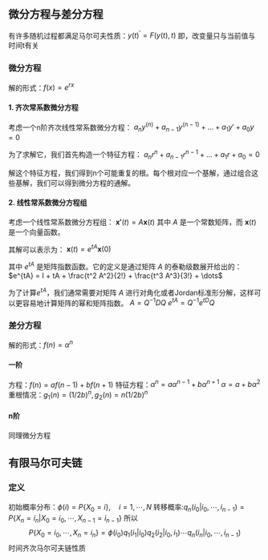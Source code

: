 ## 微分方程与差分方程

有许多随机过程都满足马尔可夫性质：$y(t)^\prime = F(y(t),t)$
即，改变量只与当前值与时间t有关

### 微分方程
解的形式：$f(x)=e^{r x}$

#### 1. 齐次常系数微分方程

考虑一个n阶齐次线性常系数微分方程：
$a_n y^{(n)} + a_{n-1} y^{(n-1)} + \dots + a_1 y' + a_0 y = 0$

为了求解它，我们首先构造一个特征方程：
$a_n r^n + a_{n-1} r^{n-1} + \dots + a_1 r + a_0 = 0$

解这个特征方程，我们得到n个可能重复的根。每个根对应一个基解，通过组合这些基解，我们可以得到微分方程的通解。

#### 2. 线性常系数微分方程组

考虑一个线性常系数微分方程组：
$\mathbf{x'}(t) = A \mathbf{x}(t)$
其中 $A$ 是一个常数矩阵，而 $\mathbf{x}(t)$ 是一个向量函数。

其解可以表示为：
$\mathbf{x}(t) = e^{tA} \mathbf{x}(0)$

其中 $e^{tA}$ 是矩阵指数函数。它的定义是通过矩阵 $A$ 的泰勒级数展开给出的：
$e^{tA} = I + tA + \frac{t^2 A^2}{2!} + \frac{t^3 A^3}{3!} + \dots$

为了计算$e^{tA}$，我们通常需要对矩阵 $A$ 进行对角化或者Jordan标准形分解，这样可以更容易地计算矩阵的幂和矩阵指数。
$A=Q^{-1}DQ$
$e^{tA}=Q^{-1}e^{tD}Q$


### 差分方程
解的形式：$f(n)=\alpha^n$

#### 一阶
方程：$f(n)=af(n-1)+bf(n+1)$
特征方程：$\alpha^n=a\alpha^{n-1}+b\alpha^{n+1}$
				$\alpha=a+b\alpha^2$
重根情况：$g_1(n)=(1/2b)^n,g_2(n)=n(1/2b)^n$

#### n阶
同理微分方程

## 有限马尔可夫链

### 定义
初始概率分布：$\phi(i)=P\{X_0 = i\}, \quad i=1,\cdots,N$
转移概率:$q_n(i_0|i_0,\cdots,i_{n-1})=P\{X_n = i_n | X_0=i_0,\cdots,X_{n-1}=i_{n-1}\}$
所以$$P\{X_0=i_0,\cdots,X_{n}=i_{n}\}=\phi(i_0)q_1(i_1|i_0)q_2(i_2|i_0,i_1)\cdots q_n(i_n|i_0,\cdots,i_{n-1})$$
时间齐次马尔可夫链性质
